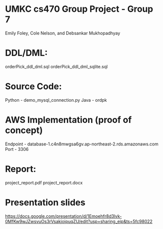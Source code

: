 # UMKC cs470 Group Project - Group 7
Emily Foley, Cole Nelson, and Debsankar Mukhopadhyay

# DDL/DML:
orderPick_ddl_dml.sql
orderPick_ddl_dml_sqlite.sql

# Source Code:
Python - demo_mysql_connection.py
Java - ordpk

# AWS Implementation (proof of concept)
Endpoint - database-1.c4n8mwgsa6gv.ap-northeast-2.rds.amazonaws.com
Port - 3306

# Report:
project_report.pdf
project_report.docx

# Presentation slides
https://docs.google.com/presentation/d/1Emoehfr8d3lvk-0MfKw9wJZwsvuOs3rVsakjoipuqZU/edit?usp=sharing_eip&ts=5fc98022

